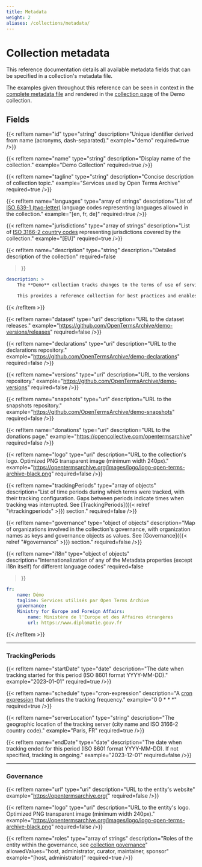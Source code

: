 ```yaml
---
title: Metadata
weight: 2
aliases: /collections/metadata/
---
```


# Collection metadata

This reference documentation details all available metadata fields that can be specified in a collection's metadata file.

The examples given throughout this reference can be seen in context in the [complete metadata file](https://github.com/OpenTermsArchive/demo-declarations/blob/main/metadata.yml) and rendered in the [collection page](https://opentermsarchive.org/en/collections/demo/) of the Demo collection.


## Fields

{{< refItem
    name="id"
    type="string"
    description="Unique identifier derived from name (acronyms, dash-separated)."
    example="demo"
    required=true
/>}}

{{< refItem
    name="name"
    type="string"
    description="Display name of the collection."
    example="Demo Collection"
    required=true
/>}}

{{< refItem
    name="tagline"
    type="string"
    description="Concise description of collection topic."
    example="Services used by Open Terms Archive"
    required=true
/>}}

{{< refItem
    name="languages"
    type="array of strings"
    description="List of [ISO 639-1 (two-letter)](https://en.wikipedia.org/wiki/ISO_639) language codes representing languages allowed in the collection."
    example="[en, fr, de]"
    required=true
/>}}

{{< refItem
    name="jurisdictions"
    type="array of strings"
    description="List of [ISO 3166-2 country codes](https://en.wikipedia.org/wiki/ISO_3166-2) representing jurisdictions covered by the collection."
    example="[EU]"
    required=true
/>}}

{{< refItem
    name="description"
    type="string"
    description="Detailed description of the collection"
    required=false
>}}

```yaml
description: >
    The **Demo** collection tracks changes to the terms of use of services used by Open Terms Archive.

    This provides a reference collection for best practices and enables the Open Terms Archive Core Team to be a user of the software it produces.
```
{{< /refItem >}}

{{< refItem
    name="dataset"
    type="uri"
    description="URL to the dataset releases."
    example="https://github.com/OpenTermsArchive/demo-versions/releases"
    required=false
/>}}

{{< refItem
    name="declarations"
    type="uri"
    description="URL to the declarations repository."
    example="https://github.com/OpenTermsArchive/demo-declarations"
    required=false
/>}}

{{< refItem
    name="versions"
    type="uri"
    description="URL to the versions repository."
    example="https://github.com/OpenTermsArchive/demo-versions"
    required=false
/>}}

{{< refItem
    name="snapshots"
    type="uri"
    description="URL to the snapshots repository."
    example="https://github.com/OpenTermsArchive/demo-snapshots"
    required=false
/>}}

{{< refItem
    name="donations"
    type="uri"
    description="URL to the donations page."
    example="https://opencollective.com/opentermsarchive"
    required=false
/>}}

{{< refItem
    name="logo"
    type="uri"
    description="URL to the collection's logo. Optimized PNG transparent image (minimum width 240px)."
    example="https://opentermsarchive.org/images/logo/logo-open-terms-archive-black.png"
    required=false
/>}}

{{< refItem
    name="trackingPeriods"
    type="array of objects"
    description="List of time periods during which terms were tracked, with their tracking configuration. Gaps between periods indicate times when tracking was interrupted. See [TrackingPeriods]({{< relref \"#trackingperiods\" >}}) section."
    required=false
/>}}

{{< refItem
    name="governance"
    type="object of objects"
    description="Map of organizations involved in the collection's governance, with organization names as keys and governance objects as values. See [Governance]({{< relref \"#governance\" >}}) section."
    required=false
/>}}

{{< refItem
    name="i18n"
    type="object of objects"
    description="Internationalization of any of the Metadata properties (except i18n itself) for different language codes"
    required=false
>}}
```yaml
fr:
    name: Démo
    tagline: Services utilisés par Open Terms Archive
    governance:
    Ministry for Europe and Foreign Affairs:
        name: Ministère de l'Europe et des Affaires étrangères
        url: https://www.diplomatie.gouv.fr
```
{{< /refItem >}}

---

### TrackingPeriods

{{< refItem
    name="startDate"
    type="date"
    description="The date when tracking started for this period (ISO 8601 format YYYY-MM-DD)."
    example="2023-01-01"
    required=true
/>}}

{{< refItem
    name="schedule"
    type="cron-expression"
    description="A [cron expression](https://en.wikipedia.org/wiki/Cron#Cron_expression) that defines the tracking frequency."
    example="0 0 * * *"
    required=true
/>}}

{{< refItem
    name="serverLocation"
    type="string"
    description="The geographic location of the tracking server (city name and ISO 3166-2 country code)."
    example="Paris, FR"
    required=true
/>}}

{{< refItem
    name="endDate"
    type="date"
    description="The date when tracking ended for this period (ISO 8601 format YYYY-MM-DD). If not specified, tracking is ongoing."
    example="2023-12-01"
    required=false
/>}}


---

### Governance

{{< refItem
    name="url"
    type="uri"
    description="URL to the entity's website"
    example="https://opentermsarchive.org/"
    required=false
/>}}

{{< refItem
    name="logo"
    type="uri"
    description="URL to the entity's logo. Optimized PNG transparent image (minimum width 240px)."
    example="https://opentermsarchive.org/images/logo/logo-open-terms-archive-black.png"
    required=false
/>}}

{{< refItem
    name="roles"
    type="array of strings"
    description="Roles of the entity within the governance, see [collection governance](https://docs.opentermsarchive.org/collections/reference/governance/)"
    allowedValues="host, administrator, curator, maintainer, sponsor"
    example="[host, administrator]"
    required=true
/>}}
